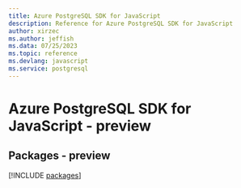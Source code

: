 ```yaml
---
title: Azure PostgreSQL SDK for JavaScript
description: Reference for Azure PostgreSQL SDK for JavaScript
author: xirzec
ms.author: jeffish
ms.data: 07/25/2023
ms.topic: reference
ms.devlang: javascript
ms.service: postgresql
---
```

# Azure PostgreSQL SDK for JavaScript - preview
## Packages - preview
[!INCLUDE [packages](postgresql-index.md)]